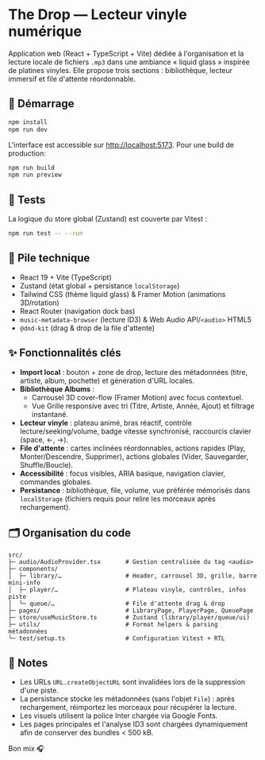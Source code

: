 # The Drop — Lecteur vinyle numérique

Application web (React + TypeScript + Vite) dédiée à l&apos;organisation et la lecture locale de fichiers `.mp3` dans une ambiance « liquid glass » inspirée de platines vinyles. Elle propose trois sections : bibliothèque, lecteur immersif et file d&apos;attente réordonnable.

## 🚀 Démarrage

```bash
npm install
npm run dev
```

L&apos;interface est accessible sur [http://localhost:5173](http://localhost:5173). Pour une build de production:

```bash
npm run build
npm run preview
```

## 🧪 Tests

La logique du store global (Zustand) est couverte par Vitest :

```bash
npm run test -- --run
```

## 🧱 Pile technique

- React 19 + Vite (TypeScript)
- Zustand (état global + persistance `localStorage`)
- Tailwind CSS (thème liquid glass) & Framer Motion (animations 3D/rotation)
- React Router (navigation dock bas)
- `music-metadata-browser` (lecture ID3) & Web Audio API/`<audio>` HTML5
- `@dnd-kit` (drag & drop de la file d&apos;attente)

## ✨ Fonctionnalités clés

- **Import local** : bouton + zone de drop, lecture des métadonnées (titre, artiste, album, pochette) et génération d&apos;URL locales.
- **Bibliothèque Albums** :
  - Carrousel 3D cover-flow (Framer Motion) avec focus contextuel.
  - Vue Grille responsive avec tri (Titre, Artiste, Année, Ajout) et filtrage instantané.
- **Lecteur vinyle** : plateau animé, bras réactif, contrôle lecture/seeking/volume, badge vitesse synchronisé, raccourcis clavier (space, ←, →).
- **File d&apos;attente** : cartes inclinées réordonnables, actions rapides (Play, Monter/Descendre, Supprimer), actions globales (Vider, Sauvegarder, Shuffle/Boucle).
- **Accessibilité** : focus visibles, ARIA basique, navigation clavier, commandes globales.
- **Persistance** : bibliothèque, file, volume, vue préférée mémorisés dans `localStorage` (fichiers requis pour relire les morceaux après rechargement).

## 🗂️ Organisation du code

```
src/
├─ audio/AudioProvider.tsx       # Gestion centralisée du tag <audio>
├─ components/
│  ├─ library/…                  # Header, carrousel 3D, grille, barre mini-info
│  ├─ player/…                   # Plateau vinyle, contrôles, infos piste
│  └─ queue/…                    # File d'attente drag & drop
├─ pages/                        # LibraryPage, PlayerPage, QueuePage
├─ store/useMusicStore.ts        # Zustand (library/player/queue/ui)
├─ utils/                        # Format helpers & parsing métadonnées
└─ test/setup.ts                 # Configuration Vitest + RTL
```

## 📌 Notes

- Les URLs `URL.createObjectURL` sont invalidées lors de la suppression d&apos;une piste.
- La persistance stocke les métadonnées (sans l&apos;objet `File`) : après rechargement, réimportez les morceaux pour récupérer la lecture.
- Les visuels utilisent la police Inter chargée via Google Fonts.
- Les pages principales et l&apos;analyse ID3 sont chargées dynamiquement afin de conserver des bundles < 500 kB.

Bon mix 🎧
